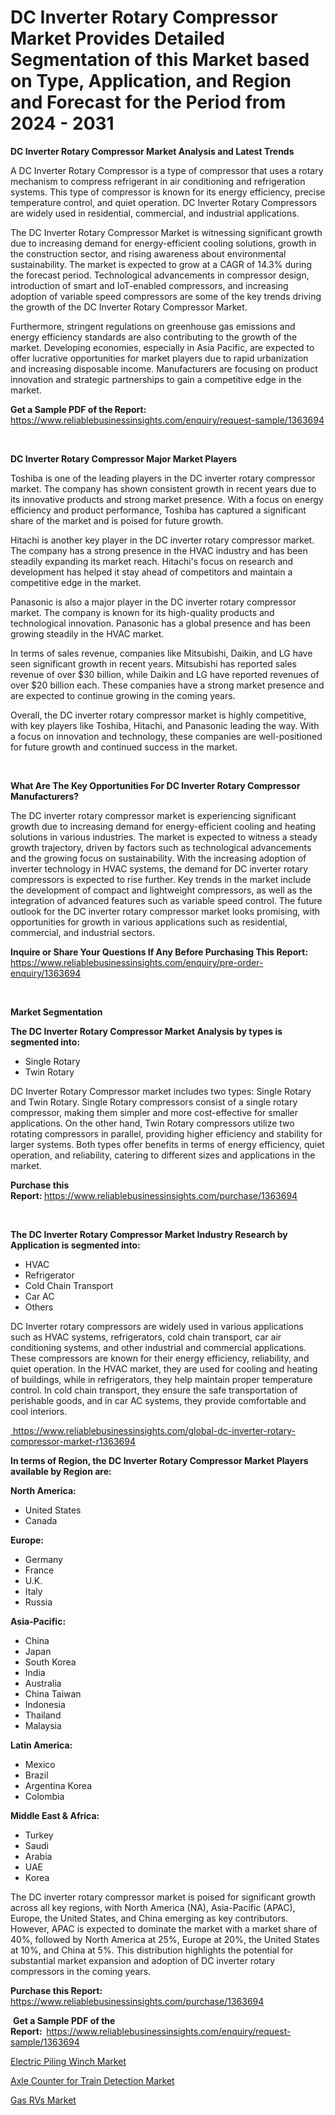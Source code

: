 <p><h1>DC Inverter Rotary Compressor Market Provides Detailed Segmentation of this Market based on Type, Application, and Region and Forecast for the Period from 2024 - 2031</h1></p><p><strong>DC Inverter Rotary Compressor Market Analysis and Latest Trends</strong></p>
<p><p>A DC Inverter Rotary Compressor is a type of compressor that uses a rotary mechanism to compress refrigerant in air conditioning and refrigeration systems. This type of compressor is known for its energy efficiency, precise temperature control, and quiet operation. DC Inverter Rotary Compressors are widely used in residential, commercial, and industrial applications.</p><p>The DC Inverter Rotary Compressor Market is witnessing significant growth due to increasing demand for energy-efficient cooling solutions, growth in the construction sector, and rising awareness about environmental sustainability. The market is expected to grow at a CAGR of 14.3% during the forecast period. Technological advancements in compressor design, introduction of smart and IoT-enabled compressors, and increasing adoption of variable speed compressors are some of the key trends driving the growth of the DC Inverter Rotary Compressor Market.</p><p>Furthermore, stringent regulations on greenhouse gas emissions and energy efficiency standards are also contributing to the growth of the market. Developing economies, especially in Asia Pacific, are expected to offer lucrative opportunities for market players due to rapid urbanization and increasing disposable income. Manufacturers are focusing on product innovation and strategic partnerships to gain a competitive edge in the market.</p></p>
<p><strong>Get a Sample PDF of the Report:&nbsp;</strong> <a href="https://www.reliablebusinessinsights.com/enquiry/request-sample/1363694">https://www.reliablebusinessinsights.com/enquiry/request-sample/1363694</a></p>
<p>&nbsp;</p>
<p><strong>DC Inverter Rotary Compressor Major Market Players</strong></p>
<p><p>Toshiba is one of the leading players in the DC inverter rotary compressor market. The company has shown consistent growth in recent years due to its innovative products and strong market presence. With a focus on energy efficiency and product performance, Toshiba has captured a significant share of the market and is poised for future growth.</p><p>Hitachi is another key player in the DC inverter rotary compressor market. The company has a strong presence in the HVAC industry and has been steadily expanding its market reach. Hitachi's focus on research and development has helped it stay ahead of competitors and maintain a competitive edge in the market.</p><p>Panasonic is also a major player in the DC inverter rotary compressor market. The company is known for its high-quality products and technological innovation. Panasonic has a global presence and has been growing steadily in the HVAC market.</p><p>In terms of sales revenue, companies like Mitsubishi, Daikin, and LG have seen significant growth in recent years. Mitsubishi has reported sales revenue of over $30 billion, while Daikin and LG have reported revenues of over $20 billion each. These companies have a strong market presence and are expected to continue growing in the coming years.</p><p>Overall, the DC inverter rotary compressor market is highly competitive, with key players like Toshiba, Hitachi, and Panasonic leading the way. With a focus on innovation and technology, these companies are well-positioned for future growth and continued success in the market.</p></p>
<p>&nbsp;</p>
<p><strong>What Are The Key Opportunities For DC Inverter Rotary Compressor Manufacturers?</strong></p>
<p><p>The DC inverter rotary compressor market is experiencing significant growth due to increasing demand for energy-efficient cooling and heating solutions in various industries. The market is expected to witness a steady growth trajectory, driven by factors such as technological advancements and the growing focus on sustainability. With the increasing adoption of inverter technology in HVAC systems, the demand for DC inverter rotary compressors is expected to rise further. Key trends in the market include the development of compact and lightweight compressors, as well as the integration of advanced features such as variable speed control. The future outlook for the DC inverter rotary compressor market looks promising, with opportunities for growth in various applications such as residential, commercial, and industrial sectors.</p></p>
<p><strong>Inquire or Share Your Questions If Any Before Purchasing This Report:</strong> <a href="https://www.reliablebusinessinsights.com/enquiry/pre-order-enquiry/1363694">https://www.reliablebusinessinsights.com/enquiry/pre-order-enquiry/1363694</a></p>
<p>&nbsp;</p>
<p><strong>Market Segmentation</strong></p>
<p><strong>The DC Inverter Rotary Compressor Market Analysis by types is segmented into:</strong></p>
<p><ul><li>Single Rotary</li><li>Twin Rotary</li></ul></p>
<p><p>DC Inverter Rotary Compressor market includes two types: Single Rotary and Twin Rotary. Single Rotary compressors consist of a single rotary compressor, making them simpler and more cost-effective for smaller applications. On the other hand, Twin Rotary compressors utilize two rotating compressors in parallel, providing higher efficiency and stability for larger systems. Both types offer benefits in terms of energy efficiency, quiet operation, and reliability, catering to different sizes and applications in the market.</p></p>
<p><strong>Purchase this Report:&nbsp;</strong><a href="https://www.reliablebusinessinsights.com/purchase/1363694">https://www.reliablebusinessinsights.com/purchase/1363694</a></p>
<p>&nbsp;</p>
<p><strong>The DC Inverter Rotary Compressor Market Industry Research by Application is segmented into:</strong></p>
<p><ul><li>HVAC</li><li>Refrigerator</li><li>Cold Chain Transport</li><li>Car AC</li><li>Others</li></ul></p>
<p><p>DC Inverter rotary compressors are widely used in various applications such as HVAC systems, refrigerators, cold chain transport, car air conditioning systems, and other industrial and commercial applications. These compressors are known for their energy efficiency, reliability, and quiet operation. In the HVAC market, they are used for cooling and heating of buildings, while in refrigerators, they help maintain proper temperature control. In cold chain transport, they ensure the safe transportation of perishable goods, and in car AC systems, they provide comfortable and cool interiors.</p></p>
<p><a href="https://www.reliablebusinessinsights.com/global-dc-inverter-rotary-compressor-market-r1363694">&nbsp;https://www.reliablebusinessinsights.com/global-dc-inverter-rotary-compressor-market-r1363694</a></p>
<p><strong>In terms of Region, the DC Inverter Rotary Compressor Market Players available by Region are:</strong></p>
<p>
    <p> <strong> North America: </strong>
        <ul>
            <li>United States</li>
            <li>Canada</li>
        </ul>
        </p> 
    <p> <strong> Europe: </strong>
        <ul>
            <li>Germany</li>
            <li>France</li>
            <li>U.K.</li>
            <li>Italy</li>
            <li>Russia</li>
        </ul>
        </p> 
    <p> <strong> Asia-Pacific: </strong>
        <ul>
            <li>China</li>
            <li>Japan</li>
            <li>South Korea</li>
            <li>India</li>
            <li>Australia</li>
            <li>China Taiwan</li>
            <li>Indonesia</li>
            <li>Thailand</li>
            <li>Malaysia</li>
        </ul>
        </p> 
    <p> <strong> Latin America: </strong>
        <ul>
            <li>Mexico</li>
            <li>Brazil</li>
            <li>Argentina Korea</li>
            <li>Colombia</li>
        </ul>
        </p> 
    <p> <strong> Middle East & Africa: </strong>
        <ul>
            <li>Turkey</li>
            <li>Saudi</li>
            <li>Arabia</li>
            <li>UAE</li>
            <li>Korea</li>
        </ul>
    </p>
    </p>
<p><p>The DC inverter rotary compressor market is poised for significant growth across all key regions, with North America (NA), Asia-Pacific (APAC), Europe, the United States, and China emerging as key contributors. However, APAC is expected to dominate the market with a market share of 40%, followed by North America at 25%, Europe at 20%, the United States at 10%, and China at 5%. This distribution highlights the potential for substantial market expansion and adoption of DC inverter rotary compressors in the coming years.</p></p>
<p><strong>Purchase this Report: </strong><a href="https://www.reliablebusinessinsights.com/purchase/1363694">https://www.reliablebusinessinsights.com/purchase/1363694</a></p>
<p>&nbsp;<strong>Get a Sample PDF of the Report:&nbsp;&nbsp;</strong><a href="https://www.reliablebusinessinsights.com/enquiry/request-sample/1363694">https://www.reliablebusinessinsights.com/enquiry/request-sample/1363694</a></p>
<p><strong></strong></p>
<p><p><a href="https://view.publitas.com/reportprime-1/global-electric-piling-winch-market-is-projected-to-grow-at-a-cagr-of-6-1-forcasted-for-period-from-2024-to-2031/">Electric Piling Winch Market</a></p><p><a href="https://view.publitas.com/reportprime-1/global-axle-counter-for-train-detection-market-size-is-expected-to-reach-at-a-cagr-of-4-7-and-this-report-covers-market-growth-trend-opportunity-and-forecast-2024-2031/">Axle Counter for Train Detection Market</a></p><p><a href="https://github.com/wusalecollins540tpqoz/Market-Research-Report-List-3/blob/main/gas-rvs-market.md">Gas RVs Market</a></p></p>